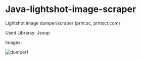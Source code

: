 # Java-lightshot-image-scraper
Lightshot image dumper/scraper (prnt.sc, prntscr.com)

Used Librarsy: Jsoup

Images:

![dumper1](https://user-images.githubusercontent.com/25563847/38902307-5193d4a6-42a0-11e8-9be2-9caab3f3ebbf.png)
